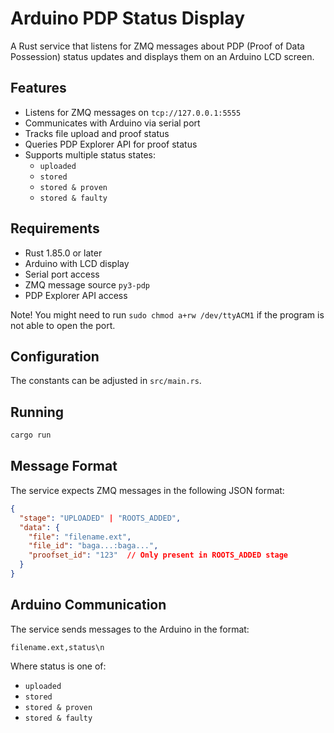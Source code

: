 # Arduino PDP Status Display

A Rust service that listens for ZMQ messages about PDP (Proof of Data Possession) status updates and displays them on an Arduino LCD screen.

## Features

- Listens for ZMQ messages on `tcp://127.0.0.1:5555`
- Communicates with Arduino via serial port
- Tracks file upload and proof status
- Queries PDP Explorer API for proof status
- Supports multiple status states:
  - `uploaded`
  - `stored`
  - `stored & proven`
  - `stored & faulty`

## Requirements

- Rust 1.85.0 or later
- Arduino with LCD display
- Serial port access
- ZMQ message source `py3-pdp`
- PDP Explorer API access

Note! You might need to run `sudo chmod a+rw /dev/ttyACM1` if the program is not able to open the port.

## Configuration

The constants can be adjusted in `src/main.rs`.

## Running

```bash
cargo run
```

## Message Format

The service expects ZMQ messages in the following JSON format:

```json
{
  "stage": "UPLOADED" | "ROOTS_ADDED",
  "data": {
    "file": "filename.ext",
    "file_id": "baga...:baga...",
    "proofset_id": "123"  // Only present in ROOTS_ADDED stage
  }
}
```

## Arduino Communication

The service sends messages to the Arduino in the format:
```
filename.ext,status\n
```

Where status is one of:
- `uploaded`
- `stored`
- `stored & proven`
- `stored & faulty` 
